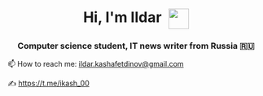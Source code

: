 <h1 align="center">Hi, I'm Ildar&nbsp;&nbsp;<img align="top" src="https://github.com/blackcater/blackcater/raw/main/images/Hi.gif" height="40" width="40"/></h1>
<h3 align="center">Computer science student, IT news writer from Russia 🇷🇺</h3>

📫 How to reach me: ildar.kashafetdinov@gmail.com

✍️ https://t.me/ikash_00
